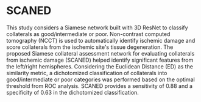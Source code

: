 # SCANED

This study considers a Siamese network built with 3D ResNet to classify collaterals as good/intermediate or poor. Non-contrast computed tomography (NCCT) is used to automatically identify ischemic damage and score collaterals from the ischemic site's tissue degeneration. The proposed Siamese collateral assessment network for evaluating collaterals from ischemic damage (SCANED) helped identify significant features from the left/right hemispheres. Considering the Euclidean Distance (ED) as the similarity metric, a dichotomized classification of collaterals into good/intermediate or poor categories was performed based on the optimal threshold from ROC analysis. SCANED provides a sensitivity of 0.88 and a specificity of 0.63 in the dichotomized classification. 
